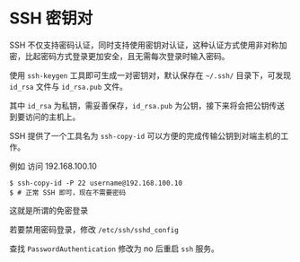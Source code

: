 # SSH 密钥对

SSH 不仅支持密码认证，同时支持使用密钥对认证，这种认证方式使用非对称加密，比起密码方式登录更加安全，且无需每次登录时输入密码。

使用 `ssh-keygen` 工具即可生成一对密钥对，默认保存在 `~/.ssh/` 目录下，可发现 `id_rsa` 文件与 `id_rsa.pub` 文件。

其中 `id_rsa` 为私钥，需妥善保存，`id_rsa.pub` 为公钥，接下来将会把公钥传送到要访问的主机上。

SSH 提供了一个工具名为 `ssh-copy-id` 可以方便的完成传输公钥到对端主机的工作。

例如 访问 192.168.100.10

```console
$ ssh-copy-id -P 22 username@192.168.100.10
$ # 正常 SSH 即可，现在不需要密码
```

这就是所谓的免密登录

若要禁用密码登录，修改 `/etc/ssh/sshd_config`

查找 `PasswordAuthentication` 修改为 no 后重启 `ssh` 服务。
